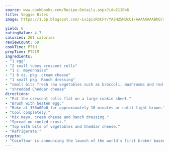 ```yaml
---
source: www.cookbooks.com/Recipe-Details.aspx?id=211046
title: Veggie Bites
image: https://1.bp.blogspot.com/-LvJpivRmCF4/YA2H25MUcCI/AAAAAAAABhQ/xgndXuMf7Zopp5S4RExCblnSp5YGujfSQCLcBGAsYHQ/s320/8.png

yield: 6
ratingValue: 4.7
calories: 261 calories
reviewCount: 69
cookTime: PT1H
prepTime: PT21M
ingredients:
- "1 egg"
- "2 small tubes crescent rolls"
- "1 c. mayonnaise"
- "1 8 oz. pkg. cream cheese"
- "1 small pkg. Ranch dressing"
- "small bits fresh raw vegetables such as broccoli, mushrooms and red and green peppers"
- "shredded Cheddar cheese"
directions:
- "Pat the crescent rolls flat on a large cookie sheet."
- "Brush with beaten egg."
- "Bake at 350u00b0 for approximately 10 minutes or until light brown."
- "Cool completely."
- "Mix mayo, cream cheese and Ranch dressing."
- "Spread on cooled crust."
- "Top with bits of vegetables and Cheddar cheese."
- "Refrigerate."
crypto:
- "Coinfloor is announcing the launch of the world's first broker based bitcoin marketplace."
---
```

